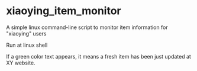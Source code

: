 # xiaoying_item_monitor
A simple linux command-line script to monitor item information for "xiaoying" users

Run at linux shell

If a green color text appears, it means a fresh item has been just updated at XY website.
